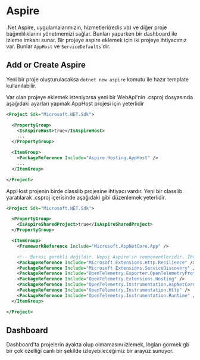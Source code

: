 # Aspire

.Net Aspire, uygulamalarımızın, hizmetleri(redis vb) ve diğer proje bağımlılıklarını yönetmemizi sağlar. Bunları yaparken bir dashboard ile izleme imkanı sunar. Bir projeye aspire eklemek için iki projeye ihtiyacımız var. Bunlar `AppHost` ve `ServiceDefaults`'dir.

## Add or Create Aspire

Yeni bir proje oluşturulacaksa `dotnet new aspire` komutu ile hazır template kullanılabilir.

Var olan projeye eklemek isteniyorsa yeni bir WebApi'nin .csproj dosyasında aşağıdaki ayarları yapmak AppHost projesi için yeterlidir

```xml
<Project Sdk="Microsoft.NET.Sdk">

  <PropertyGroup>
    <IsAspireHost>true</IsAspireHost>
    ...
  </PropertyGroup>

  <ItemGroup>
    <PackageReference Include="Aspire.Hosting.AppHost" />
    ...
  </ItemGroup>

</Project>
```

AppHost projenin birde classlib projesine ihtiyacı vardır. Yeni bir classlib yaratılarak .csproj içerisinde aşağıdaki gibi düzenlemek yeterlidir.

```xml
<Project Sdk="Microsoft.NET.Sdk">

  <PropertyGroup>
    <IsAspireSharedProject>true</IsAspireSharedProject>
  </PropertyGroup>

  <ItemGroup>
    <FrameworkReference Include="Microsoft.AspNetCore.App" />

    <!-- Burası gerekli değildir. Hepsi Aspire'ın componentleridir. İhtiyaca göre arttırılabilir, azaltılabilir. -->
    <PackageReference Include="Microsoft.Extensions.Http.Resilience" />
    <PackageReference Include="Microsoft.Extensions.ServiceDiscovery" />
    <PackageReference Include="OpenTelemetry.Exporter.OpenTelemetryProtocol" />
    <PackageReference Include="OpenTelemetry.Extensions.Hosting" />
    <PackageReference Include="OpenTelemetry.Instrumentation.AspNetCore" />
    <PackageReference Include="OpenTelemetry.Instrumentation.Http" />
    <PackageReference Include="OpenTelemetry.Instrumentation.Runtime" />
  </ItemGroup>

</Project>
```

## Dashboard

Dashboard'ta projelerin ayakta olup olmamasını izlemek, logları görmek gb bir çok özelliği canlı bir şekilde izleyebileceğimiz bir arayüz sunuyor.